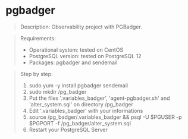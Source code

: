 # pgbadger

>Description:
>Observability project with PGBadger.

>Requirements:
>* Operational system: tested on CentOS
>* PostgreSQL version: tested on PostgreSQL 12
>* Packages: pgbadger and sendemail

>Step by step:
>1. sudo yum -y install pgbadger sendemail
>2. sudo mkdir /pg_badger
>3. Put the files '.variables_badger', 'agent-pgbadger.sh' and 'alter_system.sql' on directory /pg_badger
>4. Edit '.variables_badger' with your informations
>5. source /pg_badger/.variables_badger && psql -U $PGUSER -p $PGPORT -f /pg_badger/alter_system.sql
>6. Restart your PostgreSQL Server
